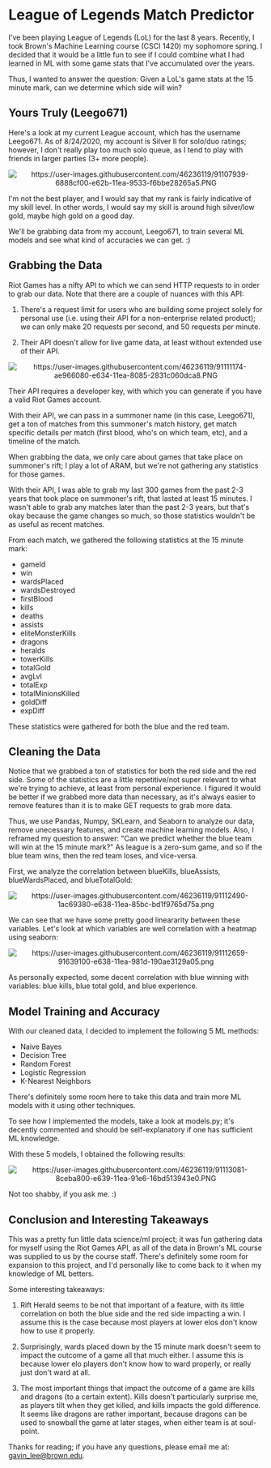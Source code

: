 # League of Legends Match Predictor

I've been playing League of Legends (LoL) for the last 8 years. Recently, I took Brown's Machine Learning course (CSCI 1420) my sophomore spring. I decided that it would be a little fun to see if I could combine what I had learned in ML with some game stats that I've accumulated over the years.

Thus, I wanted to answer the question: Given a LoL's game stats at the 15 minute mark, can we determine which side will win? 

## Yours Truly (Leego671)

Here's a look at my current League account, which has the username Leego671. As of 8/24/2020, my account is Silver II for solo/duo ratings; however, I don't really play too much solo queue, as I tend to play with friends in larger parties (3+ more people). 

<p align = "center">
 
 <img src = "https://user-images.githubusercontent.com/46236119/91107939-6888cf00-e62b-11ea-9533-f6bbe28265a5.PNG" alt = "https://user-images.githubusercontent.com/46236119/91107939-6888cf00-e62b-11ea-9533-f6bbe28265a5.PNG" />
  
</p>

I'm not the best player, and I would say that my rank is fairly indicative of my skill level. In other words, I would say my skill is around high silver/low gold, maybe high gold on a good day. 

We'll be grabbing data from my account, Leego671, to train several ML models and see what kind of accuracies we can get. :) 

## Grabbing the Data

Riot Games has a nifty API to which we can send HTTP requests to in order to grab our data. Note that there are a couple of nuances with this API:

1. There's a request limit for users who are building some project solely for personal use (i.e. using their API for a non-enterprise related product); we can only make 20 requests per second, and 50 requests per minute. 

2. Their API doesn't allow for live game data, at least without extended use of their API. 

<p align = "center">
 <img src = "https://user-images.githubusercontent.com/46236119/91111174-ae966080-e634-11ea-8085-2831c060dca8.PNG" alt = "https://user-images.githubusercontent.com/46236119/91111174-ae966080-e634-11ea-8085-2831c060dca8.PNG" />  
</p>

Their API requires a developer key, with which you can generate if you have a valid Riot Games account. 

With their API, we can pass in a summoner name (in this case, Leego671), get a ton of matches from this summoner's match history, get match specific details per match (first blood, who's on which team, etc), and a timeline of the match. 

When grabbing the data, we only care about games that take place on summoner's rift; I play a lot of ARAM, but we're not gathering any statistics for those games. 

With their API, I was able to grab my last 300 games from the past 2-3 years that took place on summoner's rift, that lasted at least 15 minutes. I wasn't able to grab any matches later than the past 2-3 years, but that's okay because the game changes so much, so those statistics wouldn't be as useful as recent matches. 

From each match, we gathered the following statistics at the 15 minute mark: 

<ul>
 <li> gameId </li>
 <li> win </li>
 <li> wardsPlaced </li>
 <li> wardsDestroyed </li>
 <li> firstBlood </li>
 <li> kills </li>
 <li> deaths </li>
 <li> assists </li>
 <li> eliteMonsterKills </li>
 <li> dragons </li>
 <li> heralds </li>
 <li> towerKills </li>
 <li> totalGold </li>
 <li> avgLvl </li>
 <li> totalExp </li>
 <li> totalMinionsKilled </li>
 <li> goldDiff </li>
 <li> expDiff </li>
</ul>

These statistics were gathered for both the blue and the red team. 
## Cleaning the Data
Notice that we grabbed a ton of statistics for both the red side and the red side. Some of the statistics are a little repetitive/not super relevant to what we're trying to achieve, at least from personal experience. I figured it would be better if we grabbed more data than necessary, as it's always easier to remove features than it is to make GET requests to grab more data. 

Thus, we use Pandas, Numpy, SKLearn, and Seaborn to analyze our data, remove unecessary features, and create machine learning models. Also, I reframed my question to answer: "Can we predict whether the blue team will win at the 15 minute mark?" As league is a zero-sum game, and so if the blue team wins, then the red team loses, and vice-versa. 

First, we analyze the correlation between blueKills, blueAssists, blueWardsPlaced, and blueTotalGold: 

<p align = "center">
 <img src = "https://user-images.githubusercontent.com/46236119/91112490-1ac69380-e638-11ea-85bc-bd1f9765d75a.png" alt = "https://user-images.githubusercontent.com/46236119/91112490-1ac69380-e638-11ea-85bc-bd1f9765d75a.png" />  
</p>

We can see that we have some pretty good lineararity between these variables. Let's look at which variables are well correlation with a heatmap using seaborn: 

<p align = "center">
 <img src = "https://user-images.githubusercontent.com/46236119/91112659-91639100-e638-11ea-981d-190ae3129a05.png" alt = "https://user-images.githubusercontent.com/46236119/91112659-91639100-e638-11ea-981d-190ae3129a05.png" />  
</p>

As personally expected, some decent correlation with blue winning with variables: blue kills, blue total gold, and blue experience. 


## Model Training and Accuracy 

With our cleaned data, I decided to implement the following 5 ML methods:

<ul>
 <li> Naive Bayes </li>
 <li> Decision Tree </li>
 <li> Random Forest </li>
 <li> Logistic Regression </li>
 <li> K-Nearest Neighbors </li>
</ul>

There's definitely some room here to take this data and train more ML models with it using other techniques.

To see how I implemented the models, take a look at models.py; it's decently commented and should be self-explanatory if one has sufficient ML knowledge. 

With these 5 models, I obtained the following results: 

<p align = "center">
 <img src = "https://user-images.githubusercontent.com/46236119/91113081-8ceba800-e639-11ea-91e6-16bd513943e0.PNG" alt = "https://user-images.githubusercontent.com/46236119/91113081-8ceba800-e639-11ea-91e6-16bd513943e0.PNG" />  
</p>

Not too shabby, if you ask me. :)

## Conclusion and Interesting Takeaways

This was a pretty fun little data science/ml project; it was fun gathering data for myself using the Riot Games API, as all of the data in Brown's ML course was supplied to us by the course staff. There's definitely some room for expansion to this project, and I'd personally like to come back to it when my knowledge of ML betters. 

Some interesting takeaways:

1. Rift Herald seems to be not that important of a feature, with its little correlation on both the blue side and the red side impacting a win. I assume this is the case because most players at lower elos don't know how to use it properly. 


2. Surprisingly, wards placed down by the 15 minute mark doesn't seem to impact the outcome of a game all that much either. I assume this is because lower elo players don't know how to ward properly, or really just don't ward at all. 

3. The most important things that impact the outcome of a game are kills and dragons (to a certain extent). Kills doesn't particularly surprise me, as players tilt when they get killed, and kills impacts the gold difference. It seems like dragons are rather important, because dragons can be used to snowball the game at later stages, when either team is at soul-point. 

Thanks for reading; if you have any questions, please email me at: gavin_lee@brown.edu. 
